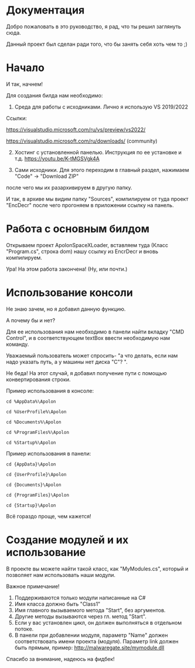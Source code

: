 # Документация
Добро пожаловать в это руководство, я рад, что ты решил заглянуть сюда.

Данный проект был сделан ради того, что бы занять себя хоть чем то ;)

# Начало
И так, начнем!

Для создания билда нам необходимо:

1. Среда для работы с исходниками.
Лично я использую VS 2019/2022

Ссылки:

https://visualstudio.microsoft.com/ru/vs/preview/vs2022/

https://visualstudio.microsoft.com/ru/downloads/ (community)

2. Хостинг с установленной панелью. Инструкция по ее установке и т.д. https://youtu.be/K-tMGSVgk4A

3. Сами исходники. Для этого переходим в главный раздел, нажимаем "Code" -> "Download ZIP"

после чего мы их разархивируем в другую папку.

И так, в архиве мы видим папку "Sources", компилируем от туда проект "EncDecr"
после чего прогоняем в приложении ссылку на панель.

# Работа с основным билдом
Открываем проект ApolonSpaceXLoader, вставляем туда (Класс "Program.cs", строка dom) нашу ссылку из EncrDecr
и вновь компилируем.

Ура! На этом работа закончена! (Ну, или почти.)

# Использование консоли
Не знаю зачем, но я добавил данную функцию.

А почему бы и нет?

Для ее использования нам необходимо в панели найти вкладку "CMD Control",
и в соответствующем textBox ввести необходимую нам команду.

Уважаемый пользователь может спросить- "а что делать, если нам надо указать путь, а у 
машины нет диска "С"? ".

Не беда! На этот случай, я добавил получение пути с помощью конвертирования строки.

Пример использования в консоле:

`cd %AppData%\Apolon`

`cd %UserProfile%\Apolon`

`cd %Documents%\Apolon`

`cd %ProgramFiles%\Apolon`

`cd %Startup%\Apolon`


Пример использования в панели:

`cd {AppData}\Apolon`

`cd {UserProfile}\Apolon`

`cd {Documents}\Apolon`

`cd {ProgramFiles}\Apolon`

`cd {Startup}\Apolon`

Всё гораздо проще, чем кажется!

# Создание модулей и их использование
В проекте вы можете найти такой класс, как "MyModules.cs", который и позволяет нам использовать наши модули.

Важное примечание! 
1. Поддерживаются только модули написанные на C#
2. Имя класса должно быть "Class1"
3. Имя главного вызываемого метода "Start", без аргументов.
4. Другие методы вызываются через гл. метод "Start".
5. Если у вас установлен цикл, он должен выполняться в отдельном потоке.
6. В панели при добавлении модуля, параметр "Name" должен соответствовать имени проекта (модуля). Параметр link должен быть прямым, пример: <http://malwaregate.site/mymodule.dll>

Спасибо за внимание, надеюсь на фидбек!
